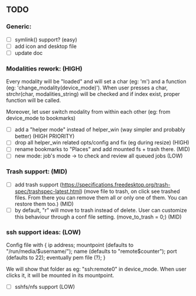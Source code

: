 ## TODO

### Generic:

- [ ] symlink() support? (easy)
- [ ] add icon and desktop file 
- [ ] update doc

### Modalities rework:  (HIGH)
Every modality will be "loaded" and will set a char (eg: 'm') and a function (eg: 'change_modality(device_mode)').
When user presses a char, strchr(char, modalities_string) will be checked and if index exist, proper function will be called.

Moreover, let user switch modality from within each other (eg: from device_mode to bookmarks)

- [ ] add a "helper mode" instead of helper_win (way simpler and probably better) (HIGH PRIORITY)
- [ ] drop all helper_win related opts/config and fix (eg during resize) (HIGH)
- [ ] rename bookmarks to "Places" and add mounted fs + trash there. (MID)
- [ ] new mode: job's mode -> to check and review all queued jobs (LOW)

### Trash support: (MID)
- [ ] add trash support (https://specifications.freedesktop.org/trash-spec/trashspec-latest.html) (move file to trash, on click see trashed files. From there you can remove them all or only one of them. You can restore them too.) (MID)
- [ ] by default, "r" will move to trash instead of delete. User can customize this behaviour through a conf file setting. (move_to_trash = 0;) (MID)

### ssh support ideas: (LOW)
Config file with {
	ip address;
	mountpoint (defaults to "/run/media/$username/");
	name (defaults to "remote$counter");
	port (defaults to 22);
	eventually pem file (?);
}

We will show that folder as eg:
"ssh:remote0"
in device_mode.
When user clicks it, it will be mounted in its mountpoint.

- [ ] sshfs/nfs support (LOW)
